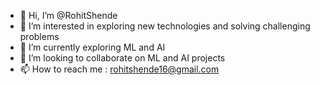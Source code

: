 - 👋 Hi, I’m @RohitShende
- 👀 I’m interested in exploring new technologies and solving challenging problems
- 🌱 I’m currently exploring ML and AI
- 💞️ I’m looking to collaborate on ML and AI projects
- 📫 How to reach me : rohitshende16@gmail.com

<!---
RohitShende/RohitShende is a ✨ special ✨ repository because its `README.md` (this file) appears on your GitHub profile.
You can click the Preview link to take a look at your changes.
--->
